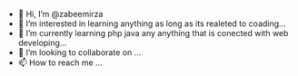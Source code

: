 - 👋 Hi, I’m @zabeemirza
- 👀 I’m interested in learning anything as long as its realeted to coading...
- 🌱 I’m currently learning php java any anything that is conected with web developing...
- 💞️ I’m looking to collaborate on ...
- 📫 How to reach me ...

<!---
zabeemirza/zabeemirza is a ✨ special ✨ repository because its `README.md` (this file) appears on your GitHub profile.
You can click the Preview link to take a look at your changes.
--->
